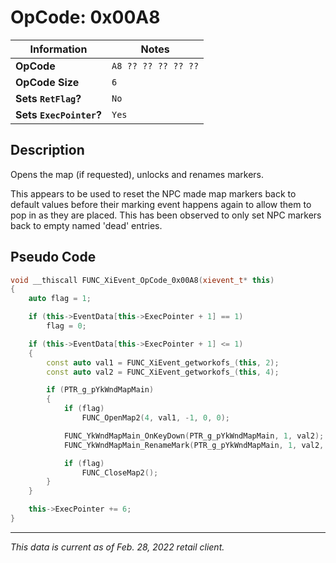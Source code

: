 # OpCode: 0x00A8

| Information               | Notes |
|---                        |---    |
| **OpCode**                | `A8 ?? ?? ?? ?? ??` |
| **OpCode Size**           | `6`   |
| **Sets `RetFlag`?**       | `No`  |
| **Sets `ExecPointer`?**   | `Yes` |

## Description

Opens the map (if requested), unlocks and renames markers.

This appears to be used to reset the NPC made map markers back to default values before their marking event happens again to allow them to pop in as they are placed. This has been observed to only set NPC markers back to empty named 'dead' entries.

## Pseudo Code

```cpp
void __thiscall FUNC_XiEvent_OpCode_0x00A8(xievent_t* this)
{
    auto flag = 1;

    if (this->EventData[this->ExecPointer + 1] == 1)
        flag = 0;

    if (this->EventData[this->ExecPointer + 1] <= 1)
    {
        const auto val1 = FUNC_XiEvent_getworkofs_(this, 2);
        const auto val2 = FUNC_XiEvent_getworkofs_(this, 4);

        if (PTR_g_pYkWndMapMain)
        {
            if (flag)
                FUNC_OpenMap2(4, val1, -1, 0, 0);

            FUNC_YkWndMapMain_OnKeyDown(PTR_g_pYkWndMapMain, 1, val2);
            FUNC_YkWndMapMain_RenameMark(PTR_g_pYkWndMapMain, 1, val2, &PTR_ReadBuffer);

            if (flag)
                FUNC_CloseMap2();
        }
    }

    this->ExecPointer += 6;
}
```

---

_This data is current as of Feb. 28, 2022 retail client._